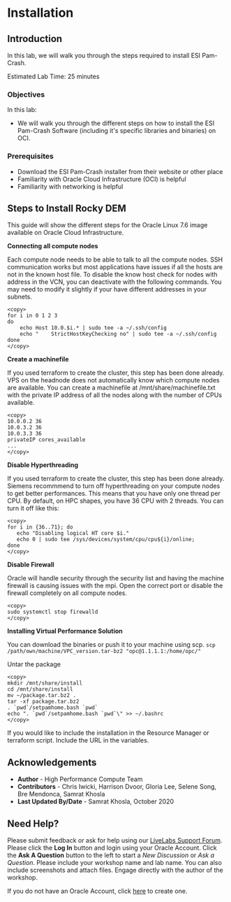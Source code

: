 # Installation

## Introduction

In this lab, we will walk you through the steps required to install ESI Pam-Crash.

Estimated Lab Time: 25 minutes

### Objectives

In this lab:
* We will walk you through the different steps on how to install the ESI Pam-Crash Software (including it's specific libraries and binaries) on OCI. 

### Prerequisites

* Download the ESI Pam-Crash installer from their website or other place
* Familiarity with Oracle Cloud Infrastructure (OCI) is helpful
* Familiarity with networking is helpful

## Steps to Install Rocky DEM

This guide will show the different steps for the Oracle Linux 7.6 image available on Oracle Cloud Infrastructure. 

**Connecting all compute nodes**

Each compute node needs to be able to talk to all the compute nodes. SSH communication works but most applications have issues if all the hosts are not in the known host file. To disable the know host check for nodes with address in the VCN, you can deactivate with the following commands. You may need to modify it slightly if your have different addresses in your subnets.

```
<copy>
for i in 0 1 2 3
do
    echo Host 10.0.$i.* | sudo tee -a ~/.ssh/config
    echo "    StrictHostKeyChecking no" | sudo tee -a ~/.ssh/config
done
</copy>
```

**Create a machinefile**

If you used terraform to create the cluster, this step has been done already. VPS on the headnode does not automatically know which compute nodes are available. You can create a machinefile at /mnt/share/machinefile.txt with the private IP address of all the nodes along with the number of CPUs available.

```
<copy>
10.0.0.2 36
10.0.3.2 36
10.0.3.3 36
privateIP cores_available
...
</copy>
```

**Disable Hyperthreading**

If you used terraform to create the cluster, this step has been done already. Siemens recommmend to turn off hyperthreading on your compute nodes to get better performances. This means that you have only one thread per CPU. By default, on HPC shapes, you have 36 CPU with 2 threads. You can turn it off like this:

```
<copy>
for i in {36..71}; do
   echo "Disabling logical HT core $i."
   echo 0 | sudo tee /sys/devices/system/cpu/cpu${i}/online;
done
</copy>
```

**Disable Firewall**

Oracle will handle security through the security list and having the machine firewall is causing issues with the mpi. Open the correct port or disable the firewall completely on all compute nodes.

```
<copy>
sudo systemctl stop firewalld 
</copy>
```

**Installing Virtual Performance Solution**

You can download the binaries or push it to your machine using scp. ```scp /path/own/machine/VPC_version.tar-bz2 "opc@1.1.1.1:/home/opc/"```
    
Untar the package

```
<copy>
mkdir /mnt/share/install
cd /mnt/share/install
mv ~/package.tar.bz2 .
tar -xf package.tar.bz2
. `pwd`/setpamhome.bash `pwd`
echo ". `pwd`/setpamhome.bash `pwd`\" >> ~/.bashrc
</copy>
```

If you would like to include the installation in the Resource Manager or terraform script. Include the URL in the variables.

## Acknowledgements
* **Author** - High Performance Compute Team
* **Contributors** -  Chris Iwicki, Harrison Dvoor, Gloria Lee, Selene Song, Bre Mendonca, Samrat Khosla
* **Last Updated By/Date** - Samrat Khosla, October 2020

## Need Help?
Please submit feedback or ask for help using our [LiveLabs Support Forum](https://community.oracle.com/tech/developers/categories/high-performance-computing-hpc). Please click the **Log In** button and login using your Oracle Account. Click the **Ask A Question** button to the left to start a *New Discussion* or *Ask a Question*.  Please include your workshop name and lab name.  You can also include screenshots and attach files.  Engage directly with the author of the workshop.

If you do not have an Oracle Account, click [here](https://profile.oracle.com/myprofile/account/create-account.jspx) to create one.